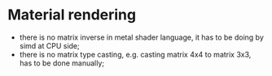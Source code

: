 # Material rendering

- there is no matrix inverse in metal shader language, it has to be doing by simd at CPU side;
- there is no matrix type casting, e.g. casting matrix 4x4 to matrix 3x3, has to be done manually;
